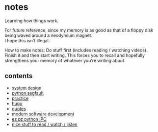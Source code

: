 # notes
Learning how things work.

For future reference, since my memory is as good as that of a floppy disk being waved around a neodymium magnet.  
I hope this isn't illegal.

How to make notes: Do stuff first (includes reading / watching videos). Finish it and then start writing. This forces you to recall and hopefully strengthens your memory of whatever you're writing about.

## contents
* [system design](./system-design.md)
* [python segfault](./python-segfault.md)
* [practice](./practice.md)
* [hugo](./hugo-how.md)
* [quotes](./quotes.md)
* [modern software development](./modern-dev.md)
* [ez pz python IPC](./ez-pz-python-ipc.md)
* [nice stuff to read / watch / listen](./reading-material.md)